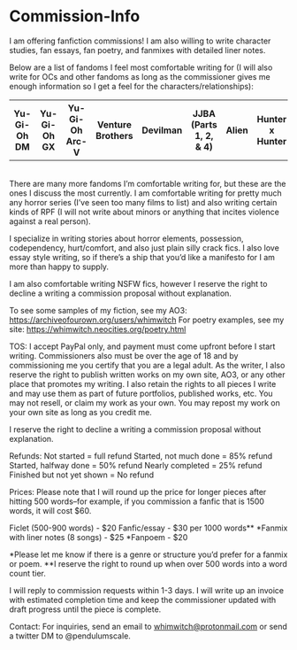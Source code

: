 # Commission-Info

I am offering fanfiction commissions! I am also willing to write character studies, fan essays, fan poetry, and fanmixes with detailed liner notes.

Below are a list of fandoms I feel most comfortable writing for (I will also write for OCs and other fandoms as long as the commissioner gives me enough information so I get a feel for the characters/relationships):<br>
<table>
 <tr>
  <th>Yu-Gi-Oh DM</th>
  <th>Yu-Gi-Oh GX</th>
  <th>Yu-Gi-Oh Arc-V</th>
  <th>Venture Brothers</th>
  <th>Devilman</th>
  <th>JJBA (Parts 1, 2, & 4)</th>
  <th>Alien</th>
  <th>Hunter x Hunter</th>
  <th>InuYasha</th>
 </tr>
 </table>
<br>
There are many more fandoms I’m comfortable writing for, but these are the ones I discuss the most currently. I am comfortable writing for pretty much any horror series (I’ve seen too many films to list) and also writing certain kinds of RPF (I will not write about minors or anything that incites violence against a real person).

I specialize in writing stories about horror elements, possession, codependency, hurt/comfort, and also just plain silly crack fics. I also love essay style writing, so if there’s a ship that you’d like a manifesto for I am more than happy to supply.

I am also comfortable writing NSFW fics, however I reserve the right to decline a writing a commission proposal without explanation.

To see some samples of my fiction, see my AO3: https://archiveofourown.org/users/whimwitch 
For poetry examples, see my site:
https://whimwitch.neocities.org/poetry.html 

TOS: I accept PayPal only, and payment must come upfront before I start writing. Commissioners also must be over the age of 18 and by commissioning me you certify that you are a legal adult. As the writer, I also reserve the right to publish written works on my own site, AO3, or any other place that promotes my writing. I also retain the rights to all pieces I write and may use them as part of future portfolios, published works, etc. You may not resell, or claim my work as your own. You may repost my work on your own site as long as you credit me.

I reserve the right to decline a writing a commission proposal without explanation.


Refunds:
Not started = full refund
Started, not much done = 85% refund
Started, halfway done = 50% refund
Nearly completed = 25% refund
Finished but not yet shown = No refund

Prices: Please note that I will round up the price for longer pieces after hitting 500 words–for example, if you commission a fanfic that is 1500 words, it will cost $60.

Ficlet (500-900 words) - $20
Fanfic/essay - $30 per 1000 words**
*Fanmix with liner notes (8 songs) - $25
*Fanpoem - $20

*Please let me know if there is a genre or structure you’d prefer for a fanmix or poem.
**I reserve the right to round up when over 500 words into a word count tier.

I will reply to commission requests within 1-3 days. I will write up an invoice with estimated completion time and keep the commissioner updated with draft progress until the piece is complete.

Contact: For inquiries, send an email to whimwitch@protonmail.com or send a twitter DM to @pendulumscale. 
 
